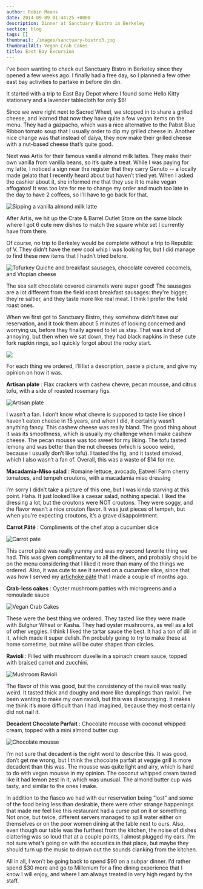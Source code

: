 ```yaml
---
author: Robin Means
date: 2014-09-09 01:44:25 +0000
description: Dinner at Sanctuary Bistro in Berkeley
section: blog
tags: []
thumbnail: /images/sanctuary-bistro3.jpg
thumbnailAlt: Vegan Crab Cakes
title: East Bay Excursion
---
```


I’ve been wanting to check out Sanctuary Bistro in Berkeley since they opened a few weeks ago. I finally had a free day, so I planned a few other east bay activities to partake in before din din.

It started with a trip to East Bay Depot where I found some Hello Kitty stationary and a lavender tablecloth for only $6!

Since we were right next to Sacred Wheel, we stopped in to share a grilled cheese, and learned that now they have quite a few vegan items on the menu. They had a gazpacho, which was a nice alternative to the Pabst Blue Ribbon tomato soup that I usually order to dip my grilled cheese in. Another nice change was that instead of daiya, they now make their grilled cheese with a nut-based cheese that’s quite good.

Next was Artis for their famous vanilla almond milk lattes. They make their own vanilla from vanilla beans, so it’s quite a treat. While I was paying for my latte, I noticed a sign near the register that they carry Genuto -- a locally made gelato that I recently heard about but haven’t tried yet. When I asked the cashier about it, she informed me that they use it to make vegan affogatos! It was too late for me to change my order and much too late in the day to have 2 coffees, so I’ll have to go back for that.

![Sipping a vanilla almond milk latte](/images/east-bay-date2.jpg)

After Artis, we hit up the Crate & Barrel Outlet Store on the same block where I got 6 cute new dishes to match the square white set I currently have from there.

Of course, no trip to Berkeley would be complete without a trip to Republic of V. They didn’t have the new cool whip I was looking for, but I did manage to find these new items that I hadn’t tried before.

![Tofurkey Quiche and breakfast sausages, chocolate covered cocomels, and Vtopian cheese](/images/republic-of-v.jpg)

The sea salt chocolate covered caramels were super good! The sausages are a lot different from the field roast breakfast sausages: they're bigger, they're saltier, and they taste more like real meat. I think I prefer the field roast ones.

When we first got to Sanctuary Bistro, they somehow didn’t have our reservation, and it took them about 5 minutes of looking concerned and worrying us, before they finally agreed to let us stay. That was kind of annoying, but then when we sat down, they had black napkins in these cute fork napkin rings, so I quickly forgot about the rocky start.

![](/images/sanctuary-bistro6.jpg)



For each thing we ordered, I’ll list a description, paste a picture, and give my opinion on how it was.

**Artisan plate** : Flax crackers with cashew chevre, pecan mousse, and citrus tofu, with a side of roasted rosemary figs.

![Artisan plate](/images/sanctuary-bistro1.jpg)

I wasn’t a fan. I don’t know what chevre is supposed to taste like since I haven’t eaten cheese in 15 years, and when I did, it certainly wasn’t anything fancy. This cashew cheese was really bland. The good thing about it was its smoothness, which is usually my challenge when I make cashew cheese. The pecan mousse was too sweet for my liking. The tofu tasted lemony and was better than the nut cheeses (which is soooo weird, because I usually don’t like tofu). I tasted the fig, and it tasted smoked, which I also wasn’t a fan of. Overall, this was a waste of $14 for me.

**Macadamia-Miso salad** : Romaine lettuce, avocado, Eatwell Farm cherry tomatoes, and tempeh croutons, with a macadamia miso dressing

I’m sorry I didn’t take a picture of this one, but I was kinda starving at this point. Haha. It just looked like a caesar salad, nothing special. I liked the dressing a lot, but the croutons were NOT croutons. They were soggy, and the flavor wasn’t a nice crouton flavor. It was just pieces of tempeh, but when you’re expecting croutons, it’s a grave disappointment.

**Carrot Pâté** : Compliments of the chef atop a cucumber slice

![Carrot pate](/images/sanctuary-bistro2.jpg)

This carrot pâté was really yummy and was my second favorite thing we had. This was given complimentary to all the diners, and probably should be on the menu considering that I liked it more than many of the things we ordered. Also, it was cute to see it served on a cucumber slice, since that was how I served my [artichoke pâté](http://vegandollhouse.com/recipes/artichoke-pate) that I made a couple of months ago.

**Crab-less cakes** : Oyster mushroom patties with microgreens and a remoulade sauce

![Vegan Crab Cakes](/images/sanctuary-bistro3.jpg)

These were the best thing we ordered. They tasted like they were made with Bulghur Wheat or Kasha. They had oyster mushrooms, as well as a lot of other veggies. I think I liked the tartar sauce the best. It had a ton of dill in it, which made it super delish. I’m probably going to try to make these at home sometime, but mine will be cuter shapes than circles.

**Ravioli** : Filled with mushroom duxelle in a spinach cream sauce, topped with braised carrot and zucchini.

![Mushroom Ravioli](/images/sanctuary-bistro4.jpg)

The flavor of this was good, but the consistency of the ravioli was really weird. It tasted thick and doughy and more like dumplings than ravioli. I’ve been wanting to make my own ravioli, but this was discouraging. It makes me think it’s more difficult than I had imagined, because they most certainly did not nail it.

**Decadent Chocolate Parfait** : Chocolate mousse with coconut whipped cream, topped with a mini almond butter cup.

![Chocolate mousse](/images/sanctuary-bistro5.jpg)

I’m not sure that decadent is the right word to describe this. It was good, don’t get me wrong, but I think the chocolate parfait at veggie grill is more decadent than this was. The mousse was quite light and airy, which is hard to do with vegan mousse in my opinion. The coconut whipped cream tasted like it had lemon zest in it, which was unusual. The almond butter cup was tasty, and similar to the ones I make.

In addition to the fiasco we had with our reservation being “lost” and some of the food being less than desirable, there were other strange happenings that made me feel like this restaurant had a curse put on it or something. Not once, but twice, different servers managed to spill water either on themselves or on the poor women dining at the table next to ours. Also, even though our table was the furthest from the kitchen, the noise of dishes clattering was so loud that at a couple points, I almost plugged my ears. I’m not sure what’s going on with the acoustics in that place, but maybe they should turn up the music to drown out the sounds clanking from the kitchen.

All in all, I won’t be going back to spend $90 on a subpar dinner. I’d rather spend $30 more and go to Millenium for a fine dining experience that I know I will enjoy, and where I am always treated in very high regard by the staff.

  

